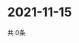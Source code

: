 # 2021-11-15
  共 0条

  <!-- BEGIN -->
  <!-- 最后更新时间Mon Nov 15 2021 09:03:55 GMT+0000 (Coordinated Universal Time) -->
  
  <!-- END -->
  
  